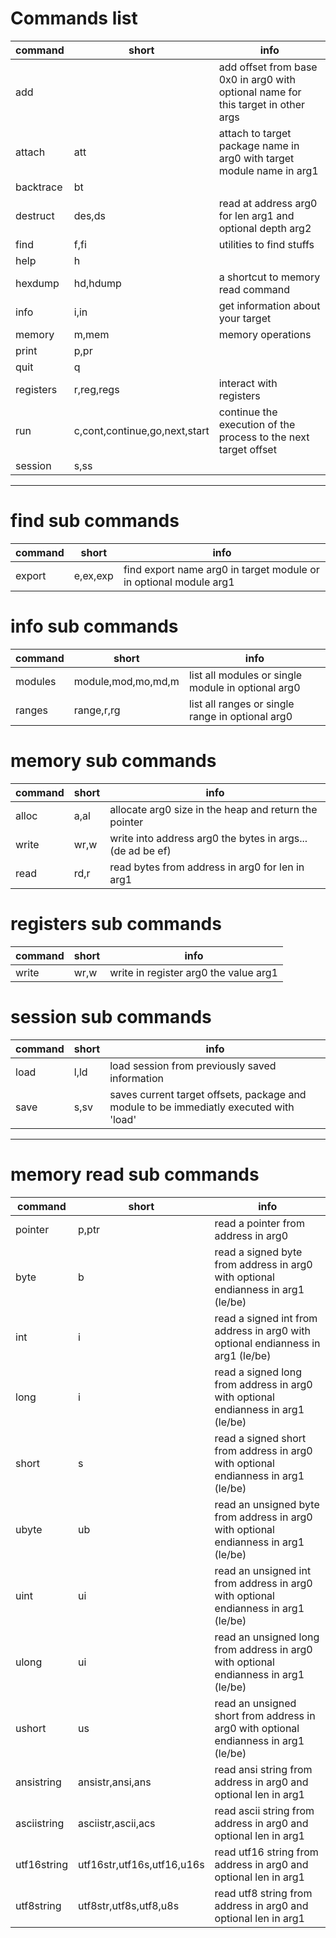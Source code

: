# Commands list
|   command   |              short              |                                        info                                         |
|-------------|---------------------------------|-------------------------------------------------------------------------------------|
|  add        |                                 |  add offset from base 0x0 in arg0 with optional name for this target in other args  |
|  attach     |  att                            |  attach to target package name in arg0 with target module name in arg1              |
|  backtrace  |  bt                             |                                                                                     |
|  destruct   |  des,ds                         |  read at address arg0 for len arg1 and optional depth arg2                          |
|  find       |  f,fi                           |  utilities to find stuffs                                                           |
|  help       |  h                              |                                                                                     |
|  hexdump    |  hd,hdump                       |  a shortcut to memory read command                                                  |
|  info       |  i,in                           |  get information about your target                                                  |
|  memory     |  m,mem                          |  memory operations                                                                  |
|  print      |  p,pr                           |                                                                                     |
|  quit       |  q                              |                                                                                     |
|  registers  |  r,reg,regs                     |  interact with registers                                                            |
|  run        |  c,cont,continue,go,next,start  |  continue the execution of the process to the next target offset                    |
|  session    |  s,ss                           |                                                                                     |

---
# find sub commands
|  command  |   short    |                                info                                 |
|-----------|------------|---------------------------------------------------------------------|
|  export   |  e,ex,exp  |  find export name arg0 in target module or in optional module arg1  |

# info sub commands
|  command  |        short         |                         info                         |
|-----------|----------------------|------------------------------------------------------|
|  modules  |  module,mod,mo,md,m  |  list all modules or single module in optional arg0  |
|  ranges   |  range,r,rg          |  list all ranges or single range in optional arg0    |

# memory sub commands
|  command  |  short  |                             info                             |
|-----------|---------|--------------------------------------------------------------|
|  alloc    |  a,al   |  allocate arg0 size in the heap and return the pointer       |
|  write    |  wr,w   |  write into address arg0 the bytes in args... (de ad be ef)  |
|  read     |  rd,r   |  read bytes from address in arg0 for len in arg1             |

# registers sub commands
|  command  |  short  |                  info                   |
|-----------|---------|-----------------------------------------|
|  write    |  wr,w   |  write in register arg0 the value arg1  |

# session sub commands
|  command  |  short  |                                           info                                           |
|-----------|---------|------------------------------------------------------------------------------------------|
|  load     |  l,ld   |  load session from previously saved information                                          |
|  save     |  s,sv   |  saves current target offsets, package and module to be immediatly executed with 'load'  |

---
# memory read sub commands
|    command    |            short             |                                          info                                          |
|---------------|------------------------------|----------------------------------------------------------------------------------------|
|  pointer      |  p,ptr                       |  read a pointer from address in arg0                                                   |
|  byte         |  b                           |  read a signed byte from address in arg0 with optional endianness in arg1 (le/be)      |
|  int          |  i                           |  read a signed int from address in arg0 with optional endianness in arg1 (le/be)       |
|  long         |  i                           |  read a signed long from address in arg0 with optional endianness in arg1 (le/be)      |
|  short        |  s                           |  read a signed short from address in arg0 with optional endianness in arg1 (le/be)     |
|  ubyte        |  ub                          |  read an unsigned byte from address in arg0 with optional endianness in arg1 (le/be)   |
|  uint         |  ui                          |  read an unsigned int from address in arg0 with optional endianness in arg1 (le/be)    |
|  ulong        |  ui                          |  read an unsigned long from address in arg0 with optional endianness in arg1 (le/be)   |
|  ushort       |  us                          |  read an unsigned short from address in arg0 with optional endianness in arg1 (le/be)  |
|  ansistring   |  ansistr,ansi,ans            |  read ansi string from address in arg0 and optional len in arg1                        |
|  asciistring  |  asciistr,ascii,acs          |  read ascii string from address in arg0 and optional len in arg1                       |
|  utf16string  |  utf16str,utf16s,utf16,u16s  |  read utf16 string from address in arg0 and optional len in arg1                       |
|  utf8string   |  utf8str,utf8s,utf8,u8s      |  read utf8 string from address in arg0 and optional len in arg1                        |


